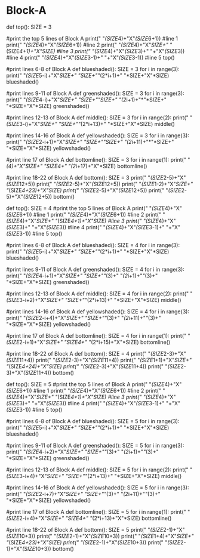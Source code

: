 # Block-A
def top():
    SIZE = 3  
    
#print the top 5 lines of Block A
    print(" "*(SIZE*4)+"X"*(SIZE*6+1)) #line 1
    print(" "*(SIZE*4)+"X"*(SIZE*6+1)) #line 2
    print(" "*(SIZE*4)+"X"*SIZE+" "*(SIZE*4+1)+"X"*SIZE) #line 3
    print(" "*(SIZE*4)+"X"*(SIZE*3)+" "+"X"*(SIZE*3)) #line 4
    print(" "*(SIZE*4)+"X"*(SIZE*3-1)+"   "+"X"*(SIZE*3-1)) #line 5
top()

#print lines 6-8 of Block A
def blueshaded():
    SIZE = 3
    for i in range(3):
        print(" "*(SIZE*5-i)+"X"*SIZE+" "*SIZE+"*"*(2*i+1)+" "*SIZE+"X"*SIZE)
blueshaded()

#print lines 9-11 of Block A
def greenshaded():
    SIZE = 3
    for i in range(3):
        print(" "*(SIZE*4-i)+"X"*SIZE+" "*SIZE+"*"*SIZE+" "*(2*i+1)+"*"*SIZE+" "*SIZE+"X"*SIZE)
greenshaded()

#print lines 12-13 of Block A
def middle():
    SIZE = 3
    for i in range(2):
        print(" "*(SIZE*3-i)+"X"*SIZE+" "*SIZE+"*"*(2*i+13)+" "*SIZE+"X"*SIZE)
middle()

#print lines 14-16 of Block A
def yellowshaded():
    SIZE = 3
    for i in range(3):
        print(" "*(SIZE*2-i+1)+"X"*SIZE+" "*SIZE+"*"*SIZE+" "*(2*i+11)+"*"*SIZE+" "*SIZE+"X"*SIZE)
yellowshaded()

#print line 17 of Block A
def bottomline():
    SIZE = 3
    for i in range(1): 
        print(" "*(4)+"X"*SIZE+" "*SIZE*4+" "*(2*i+17)+"X"*SIZE)
bottomline()

#print line 18-22 of Block A
def bottom(): 
    SIZE = 3
    print(" "*(SIZE*2-5)+"X"*(SIZE*12+5)) 
    print(" "*(SIZE*2-5)+"X"*(SIZE*12+5)) 
    print(" "*(SIZE*1-2)+"X"*SIZE+" "*(SIZE*4+23)+"X"*SIZE)
    print(" "*(SIZE*2-5)+"X"*(SIZE*12+5)) 
    print(" "*(SIZE*2-5)+"X"*(SIZE*12+5)) 
bottom()


def top():
    SIZE = 4 
#print the top 5 lines of Block A
    print(" "*(SIZE*4)+"X"*(SIZE*6+1)) #line 1
    print(" "*(SIZE*4)+"X"*(SIZE*6+1)) #line 2
    print(" "*(SIZE*4)+"X"*SIZE+" "*(SIZE*4+1)+"X"*SIZE) #line 3
    print(" "*(SIZE*4)+"X"*(SIZE*3)+" "+"X"*(SIZE*3)) #line 4
    print(" "*(SIZE*4)+"X"*(SIZE*3-1)+"   "+"X"*(SIZE*3-1)) #line 5
top()

#print lines 6-8 of Block A
def blueshaded():
    SIZE = 4
    for i in range(3):
        print(" "*(SIZE*5-i)+"X"*SIZE+" "*SIZE+"*"*(2*i+1)+" "*SIZE+"X"*SIZE)
blueshaded()

#print lines 9-11 of Block A
def greenshaded():
    SIZE = 4
    for i in range(3):
        print(" "*(SIZE*4-i+1)+"X"*SIZE+" "*SIZE+"*"*(3)+" "*(2*i+1)+"*"*(3)+" "*SIZE+"X"*SIZE)
greenshaded()

#print lines 12-13 of Block A
def middle():
    SIZE = 4
    for i in range(2):
        print(" "*(SIZE*3-i+2)+"X"*SIZE+" "*SIZE+"*"*(2*i+13)+" "*SIZE+"X"*SIZE)
middle()

#print lines 14-16 of Block A
def yellowshaded():
    SIZE = 4
    for i in range(3):
        print(" "*(SIZE*2-i+4)+"X"*SIZE+" "*SIZE+"*"*(3)+" "*(2*i+11)+"*"*(3)+" "*SIZE+"X"*SIZE)
yellowshaded()

#print line 17 of Block A
def bottomline():
    SIZE = 4
    for i in range(1): 
        print(" "*(SIZE*2-i+1)+"X"*SIZE+" "*SIZE*4+" "*(2*i+15)+"X"*SIZE)
bottomline()

#print line 18-22 of Block A
def bottom():
    SIZE = 4
    print(" "*(SIZE*2-3)+"X"*(SIZE*11+4)) 
    print(" "*(SIZE*2-3)+"X"*(SIZE*11+4)) 
    print(" "*(SIZE*1+1)+"X"*SIZE+" "*(SIZE*4+24)+"X"*SIZE)
    print(" "*(SIZE*2-3)+"X"*(SIZE*11+4)) 
    print(" "*(SIZE*2-3)+"X"*(SIZE*11+4)) 
bottom()

def top():
    SIZE = 5
#print the top 5 lines of Block A
    print(" "*(SIZE*4)+"X"*(SIZE*6+1)) #line 1
    print(" "*(SIZE*4)+"X"*(SIZE*6+1)) #line 2
    print(" "*(SIZE*4)+"X"*SIZE+" "*(SIZE*4+1)+"X"*SIZE) #line 3
    print(" "*(SIZE*4)+"X"*(SIZE*3)+" "+"X"*(SIZE*3)) #line 4
    print(" "*(SIZE*4)+"X"*(SIZE*3-1)+"   "+"X"*(SIZE*3-1)) #line 5
top()

#print lines 6-8 of Block A
def blueshaded():
    SIZE = 5
    for i in range(3):
        print(" "*(SIZE*5-i)+"X"*SIZE+" "*SIZE+"*"*(2*i+1)+" "*SIZE+"X"*SIZE)
blueshaded()

#print lines 9-11 of Block A
def greenshaded():
    SIZE = 5
    for i in range(3):
        print(" "*(SIZE*4-i+2)+"X"*SIZE+" "*SIZE+"*"*(3)+" "*(2*i+1)+"*"*(3)+" "*SIZE+"X"*SIZE)
greenshaded()

#print lines 12-13 of Block A
def middle():
    SIZE = 5
    for i in range(2):
        print(" "*(SIZE*3-i+4)+"X"*SIZE+" "*SIZE+"*"*(2*i+13)+" "*SIZE+"X"*SIZE)
middle()

#print lines 14-16 of Block A
def yellowshaded():
    SIZE = 5
    for i in range(3):
        print(" "*(SIZE*2-i+7)+"X"*SIZE+" "*SIZE+"*"*(3)+" "*(2*i+11)+"*"*(3)+" "*SIZE+"X"*SIZE)
yellowshaded()

#print line 17 of Block A
def bottomline():
    SIZE = 5
    for i in range(1): 
        print(" "*(SIZE*2-i+4)+"X"*SIZE+" "*SIZE*4+" "*(2*i+13)+"X"*SIZE)
bottomline()

#print line 18-22 of Block A
def bottom():
    SIZE = 5
    print(" "*(SIZE*2-1)+"X"*(SIZE*10+3)) 
    print(" "*(SIZE*2-1)+"X"*(SIZE*10+3)) 
    print(" "*(SIZE*1+4)+"X"*SIZE+" "*(SIZE*4+23)+"X"*SIZE)
    print(" "*(SIZE*2-1)+"X"*(SIZE*10+3)) 
    print(" "*(SIZE*2-1)+"X"*(SIZE*10+3)) 
bottom()

